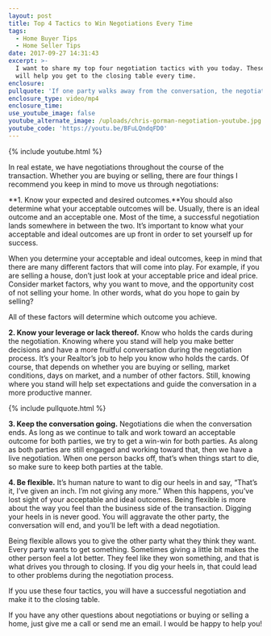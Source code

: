 ```yaml
---
layout: post
title: Top 4 Tactics to Win Negotiations Every Time
tags:
  - Home Buyer Tips
  - Home Seller Tips
date: 2017-09-27 14:31:43
excerpt: >-
  I want to share my top four negotiation tactics with you today. These tactics
  will help you get to the closing table every time.
enclosure:
pullquote: 'If one party walks away from the conversation, the negotiation starts to die.'
enclosure_type: video/mp4
enclosure_time:
use_youtube_image: false
youtube_alternate_image: /uploads/chris-gorman-negotiation-youtube.jpg
youtube_code: 'https://youtu.be/BFuLQndqFD0'
---
```



{% include youtube.html %}

In real estate, we have negotiations throughout the course of the transaction. Whether you are buying or selling, there are four things I recommend you keep in mind to move us through negotiations:

**1. Know your expected and desired outcomes.**You should also determine what your acceptable outcomes will be. Usually, there is an ideal outcome and an acceptable one. Most of the time, a successful negotiation lands somewhere in between the two. It’s important to know what your acceptable and ideal outcomes are up front in order to set yourself up for success.

When you determine your acceptable and ideal outcomes, keep in mind that there are many different factors that will come into play. For example, if you are selling a house, don’t just look at your acceptable price and ideal price. Consider market factors, why you want to move, and the opportunity cost of not selling your home. In other words, what do you hope to gain by selling?

All of these factors will determine which outcome you achieve.

**2. Know your leverage or lack thereof.** Know who holds the cards during the negotiation. Knowing where you stand will help you make better decisions and have a more fruitful conversation during the negotiation process. It’s your Realtor’s job to help you know who holds the cards. Of course, that depends on whether you are buying or selling, market conditions, days on market, and a number of other factors. Still, knowing where you stand will help set expectations and guide the conversation in a more productive manner.

{% include pullquote.html %}

**3. Keep the conversation going.** Negotiations die when the conversation ends. As long as we continue to talk and work toward an acceptable outcome for both parties, we try to get a win-win for both parties. As along as both parties are still engaged and working toward that, then we have a live negotiation. When one person backs off, that’s when things start to die, so make sure to keep both parties at the table.

**4. Be flexible.** It’s human nature to want to dig our heels in and say, “That’s it, I’ve given an inch. I’m not giving any more.” When this happens, you’ve lost sight of your acceptable and ideal outcomes. Being flexible is more about the way you feel than the business side of the transaction. Digging your heels in is never good. You will aggravate the other party, the conversation will end, and you’ll be left with a dead negotiation.

Being flexible allows you to give the other party what they think they want. Every party wants to get something. Sometimes giving a little bit makes the other person feel a lot better. They feel like they won something, and that is what drives you through to closing. If you dig your heels in, that could lead to other problems during the negotiation process.

If you use these four tactics, you will have a successful negotiation and make it to the closing table.

If you have any other questions about negotiations or buying or selling a home, just give me a call or send me an email. I would be happy to help you!